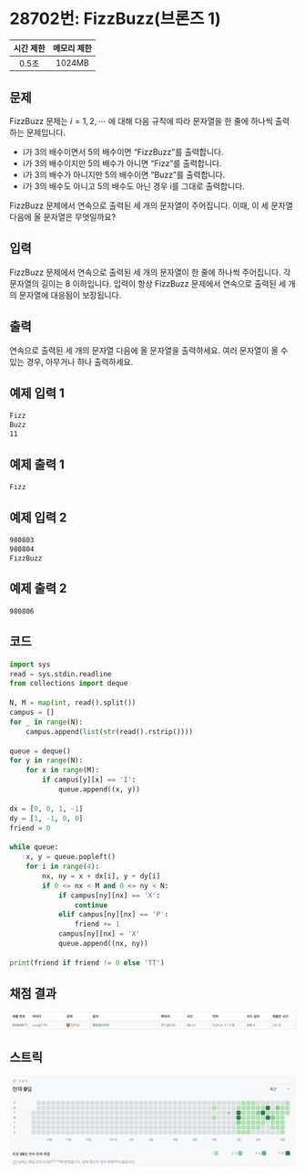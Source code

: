 # 28702번: FizzBuzz(브론즈 1)
| 시간 제한 | 메모리 제한 |
|:-----:|:------:|
| 0.5초  | 1024MB |

## 문제
FizzBuzz 문제는 
$i = 1, 2, \cdots$ 에 대해 다음 규칙에 따라 문자열을 한 줄에 하나씩 출력하는 문제입니다.

- i가 3의 배수이면서 5의 배수이면 “FizzBuzz”를 출력합니다.
- i가 3의 배수이지만 5의 배수가 아니면 “Fizz”를 출력합니다.
- i가 3의 배수가 아니지만 5의 배수이면 “Buzz”를 출력합니다.
- i가 3의 배수도 아니고 5의 배수도 아닌 경우 i를 그대로 출력합니다.

FizzBuzz 문제에서 연속으로 출력된 세 개의 문자열이 주어집니다. 이때, 이 세 문자열 다음에 올 문자열은 무엇일까요?

## 입력
FizzBuzz 문제에서 연속으로 출력된 세 개의 문자열이 한 줄에 하나씩 주어집니다. 각 문자열의 길이는 
$8$ 이하입니다. 입력이 항상 FizzBuzz 문제에서 연속으로 출력된 세 개의 문자열에 대응됨이 보장됩니다.

## 출력
연속으로 출력된 세 개의 문자열 다음에 올 문자열을 출력하세요. 여러 문자열이 올 수 있는 경우, 아무거나 하나 출력하세요.

## 예제 입력 1
```text
Fizz
Buzz
11
```
## 예제 출력 1
```text
Fizz
```
## 예제 입력 2
```text
980803
980804
FizzBuzz
```
## 예제 출력 2
```text
980806
```

## 코드
```python
import sys
read = sys.stdin.readline
from collections import deque

N, M = map(int, read().split())
campus = []
for _ in range(N):
    campus.append(list(str(read().rstrip())))

queue = deque()
for y in range(N):
    for x in range(M):
        if campus[y][x] == 'I':
            queue.append((x, y))

dx = [0, 0, 1, -1]
dy = [1, -1, 0, 0]
friend = 0

while queue:
    x, y = queue.popleft()
    for i in range(4):
        nx, ny = x + dx[i], y + dy[i]
        if 0 <= nx < M and 0 <= ny < N:
            if campus[ny][nx] == 'X':
                continue
            elif campus[ny][nx] == 'P':
                friend += 1
            campus[ny][nx] = 'X'
            queue.append((nx, ny))

print(friend if friend != 0 else 'TT')
```

## 채점 결과
![image](result_img.png)

## 스트릭
![image](streak_img.png)